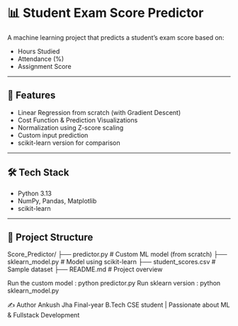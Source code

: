# 📊 Student Exam Score Predictor

A machine learning project that predicts a student’s exam score based on:
- Hours Studied
- Attendance (%)
- Assignment Score

---

## 🚀 Features

- Linear Regression from scratch (with Gradient Descent)
- Cost Function & Prediction Visualizations
- Normalization using Z-score scaling
- Custom input prediction
- scikit-learn version for comparison

---

## 🛠️ Tech Stack

- Python 3.13
- NumPy, Pandas, Matplotlib
- scikit-learn

---

## 📁 Project Structure

Score_Predictor/
├── predictor.py # Custom ML model (from scratch)
├── sklearn_model.py # Model using scikit-learn
├── student_scores.csv # Sample dataset
├── README.md # Project overview

Run the custom model : python predictor.py
Run sklearn version : python sklearn_model.py


✍️ Author
Ankush Jha
Final-year B.Tech CSE student | Passionate about ML & Fullstack Development